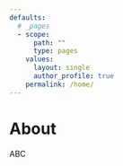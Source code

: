 ```yaml
---
defaults:
  # _pages
  - scope:
      path: ""
      type: pages
    values:
      layout: single
      author_profile: true
    permalink: /home/
---
```

# About

ABC